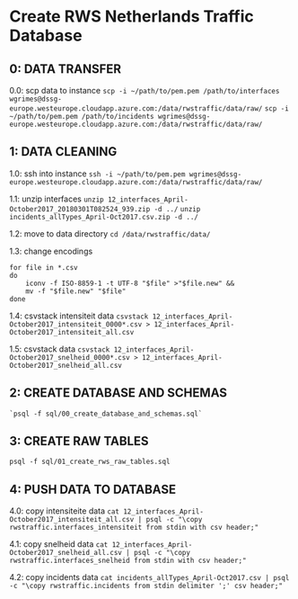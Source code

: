 # Create RWS Netherlands Traffic Database

## 0: DATA TRANSFER
0.0: scp data to instance
`scp -i ~/path/to/pem.pem /path/to/interfaces wgrimes@dssg-europe.westeurope.cloudapp.azure.com:/data/rwstraffic/data/raw/`
`scp -i ~/path/to/pem.pem /path/to/incidents wgrimes@dssg-europe.westeurope.cloudapp.azure.com:/data/rwstraffic/data/raw/`

## 1: DATA CLEANING 
1.0: ssh into instance
`ssh -i ~/path/to/pem.pem wgrimes@dssg-europe.westeurope.cloudapp.azure.com:/data/rwstraffic/data/raw/`

1.1: unzip interfaces 
`unzip 12_interfaces_April-October2017_20180301T082524_939.zip -d ../`
`unzip incidents_allTypes_April-Oct2017.csv.zip -d ../`

1.2: move to data directory
`cd /data/rwstraffic/data/`

1.3: change encodings
```
for file in *.csv
do
    iconv -f ISO-8859-1 -t UTF-8 "$file" >"$file.new" &&
    mv -f "$file.new" "$file"
done
```

1.4: csvstack intensiteit data
`csvstack 12_interfaces_April-October2017_intensiteit_0000*.csv > 12_interfaces_April-October2017_intensiteit_all.csv`

1.5: csvstack data
`csvstack 12_interfaces_April-October2017_snelheid_0000*.csv > 12_interfaces_April-October2017_snelheid_all.csv`

## 2: CREATE DATABASE AND SCHEMAS
```
`psql -f sql/00_create_database_and_schemas.sql`
```

## 3: CREATE RAW TABLES
`psql -f sql/01_create_rws_raw_tables.sql`

## 4: PUSH DATA TO DATABASE
4.0: copy intensiteite data
`cat 12_interfaces_April-October2017_intensiteit_all.csv | psql -c "\copy rwstraffic.interfaces_intensiteit from stdin with csv header;"`

4.1: copy snelheid data
`cat 12_interfaces_April-October2017_snelheid_all.csv | psql -c "\copy rwstraffic.interfaces_snelheid from stdin with csv header;"`

4.2: copy incidents data
`cat incidents_allTypes_April-Oct2017.csv | psql -c "\copy rwstraffic.incidents from stdin delimiter ';' csv header;"`
